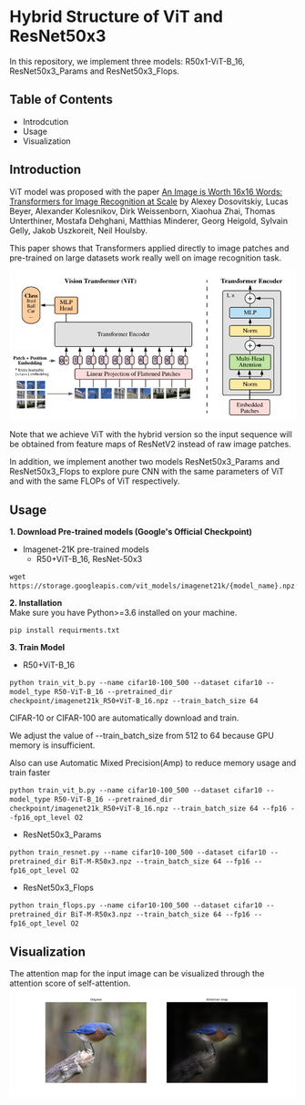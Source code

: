 Hybrid Structure of ViT and ResNet50x3
===========
In this repository, we implement three models: R50x1-ViT-B_16, ResNet50x3_Params and ResNet50x3_Flops.

Table of Contents
---------
* Introdcution
* Usage
* Visualization

Introduction
-------
ViT model was proposed with the paper [An Image is Worth 16x16 Words: Transformers for Image Recognition at Scale](https://arxiv.org/abs/2010.11929) by Alexey Dosovitskiy, Lucas Beyer, Alexander Kolesnikov, Dirk Weissenborn, Xiaohua Zhai, Thomas Unterthiner, Mostafa Dehghani, Matthias Minderer, Georg Heigold, Sylvain Gelly, Jakob Uszkoreit, Neil Houlsby.<br>

This paper shows that Transformers applied directly to image patches and pre-trained on large datasets work really well on image recognition task.

![](https://github.com/hanluyt/ViT_pytorch_assignment/raw/main/Image/figure1.png)

Note that we achieve ViT with the hybrid version so the input sequence will be obtained from feature maps of ResNetV2 instead of raw image patches.

In addition, we implement another two models ResNet50x3_Params and ResNet50x3_Flops to explore pure CNN with the same parameters of ViT and with the same FLOPs of ViT respectively.

Usage
-----
**1. Download Pre-trained models (Google's Official Checkpoint)**
* Imagenet-21K pre-trained models
  *  R50+ViT-B_16, ResNet-50x3
 ```
 wget https://storage.googleapis.com/vit_models/imagenet21k/{model_name}.npz
 ```
**2. Installation** <br>
Make sure you have Python>=3.6 installed on your machine.
 ```
pip install requirments.txt
 ```
 **3. Train Model** <br>
 * R50+ViT-B_16
  ```
  python train_vit_b.py --name cifar10-100_500 --dataset cifar10 --model_type R50-ViT-B_16 --pretrained_dir checkpoint/imagenet21k_R50+ViT-B_16.npz --train_batch_size 64
 ```
 CIFAR-10 or CIFAR-100 are automatically download and train.
 
 We adjust the value of --train_batch_size from 512 to 64 because GPU memory is insufficient.
 
 Also can use Automatic Mixed Precision(Amp) to reduce memory usage and train faster
   ```
  python train_vit_b.py --name cifar10-100_500 --dataset cifar10 --model_type R50-ViT-B_16 --pretrained_dir checkpoint/imagenet21k_R50+ViT-B_16.npz --train_batch_size 64 --fp16 --fp16_opt_level O2
 ```
 *  ResNet50x3_Params
  ```
  python train_resnet.py --name cifar10-100_500 --dataset cifar10 --pretrained_dir BiT-M-R50x3.npz --train_batch_size 64 --fp16 --fp16_opt_level O2
 ```
 *  ResNet50x3_Flops
   ```
  python train_flops.py --name cifar10-100_500 --dataset cifar10 --pretrained_dir BiT-M-R50x3.npz --train_batch_size 64 --fp16 --fp16_opt_level O2
 ```
 Visualization
 ------
 The attention map for the input image can be visualized through the attention score of self-attention.
 ![](https://github.com/hanluyt/ViT_pytorch_assignment/raw/main/Image/attention.png)
 
 
